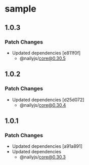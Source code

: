 # sample

## 1.0.3

### Patch Changes

- Updated dependencies [e811f0f]
  - @nailyjs/core@0.30.5

## 1.0.2

### Patch Changes

- Updated dependencies [d25d072]
  - @nailyjs/core@0.30.4

## 1.0.1

### Patch Changes

- Updated dependencies [a91a891]
- Updated dependencies
  - @nailyjs/core@0.30.3
